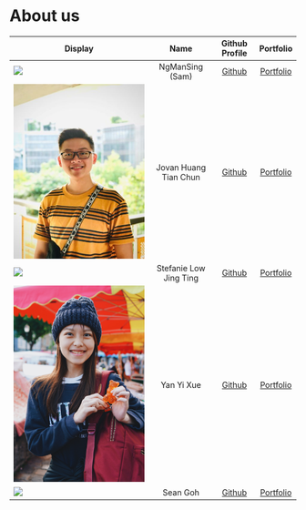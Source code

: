 # About us

Display | Name | Github Profile | Portfolio 
--------|:----:|:--------------:|:---------:
![](https://via.placeholder.com/100.png?text=Photo) | NgManSing (Sam) | [Github](https://github.com/NgManSing) | [Portfolio](team/ngmansing.md)
![JovanPlaceHolder](PlaceHolders/JovanPlaceHolder.jpg?raw=true) | Jovan Huang Tian Chun | [Github](https://github.com/jovanhuang) | [Portfolio](team/jovanhuang.md)
![](https://via.placeholder.com/100.png?text=Photo) | Stefanie Low Jing Ting | [Github](https://github.com/s-t-e-f) | [Portfolio](team/s-t-e-f.md)
![yyixuePlaceHolder](PlaceHolders/yyixuePlaceHolder.JPG) | Yan Yi Xue | [Github](https://github.com/yyixue) | [Portfolio](team/yyixue.md)
![](https://via.placeholder.com/100.png?text=Photo) | Sean Goh | [Github](https://github.com/seangoats) | [Portfolio](team/seangoats.md)
